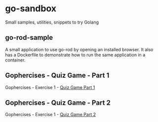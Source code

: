 # go-sandbox
Small samples, utilities, snippets to try Golang

## go-rod-sample
A small application to use go-rod by opening an installed browser. It also has a Dockerfile to demonstrate how to run the same application in a container.

## Gophercises - Quiz Game - Part 1
Gophercises - Exercise 1 - [Quiz Game Part 1](quiz-part-1/README.md)

## Gophercises - Quiz Game - Part 2
Gophercises - Exercise 1 - [Quiz Game Part 2](quiz-part-2/README.md)
